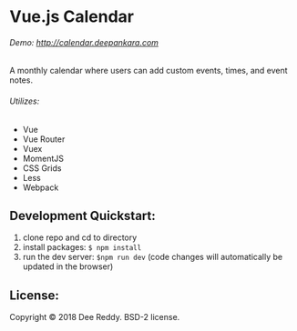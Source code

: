 # Vue.js Calendar
###### Demo: http://calendar.deepankara.com
A monthly calendar where users can add custom events, times, and event notes.

###### Utilizes:
- Vue
- Vue Router
- Vuex
- MomentJS
- CSS Grids
- Less
- Webpack

## Development Quickstart:
1. clone repo and cd to directory
2. install packages: `$ npm install`
3. run the dev server: `$npm run dev` (code changes will automatically be updated in the browser)

## License:
Copyright © 2018 Dee Reddy. BSD-2 license.
